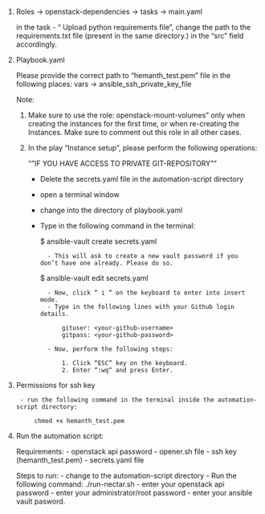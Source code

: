 
1. Roles -> openstack-dependencies -> tasks -> main.yaml
	
	in the task - “ Upload python requirements file”,
	change the path to the requirements.txt file (present in the same directory.) in the “src” field accordingly.

2. Playbook.yaml

	Please provide the correct path to “hemanth_test.pem” file in the following places:
		vars -> ansible_ssh_private_key_file
	
	Note:

	1. Make sure to use the role: openstack-mount-volumes” only when creating the instances for the first time, or when re-creating the 	             Instances. Make sure to comment out this role in all other cases.
	
	2. In the play “Instance setup”, please perform the following operations:

		“”IF YOU HAVE ACCESS TO PRIVATE GIT-REPOSITORY””
	
		- Delete the secrets.yaml file in the automation-script directory
		- open a terminal window
		- change into the directory of playbook.yaml
		- Type in the following command in the terminal:

			$ ansible-vault create secrets.yaml

			 	- This will ask to create a new vault password if you don’t have one already. Please do so.

			$ ansible-vault edit secrets.yaml

				- Now, click “ i “ on the keyboard to enter into insert mode.
				- Type in the following lines with your Github login details.
					
					gituser: <your-github-username>
					gitpass: <your-github-password>

				- Now, perform the following steps:

					1. Click “ESC” key on the keyboard.
					2. Enter “:wq“ and press Enter.
  
3. Permissions for ssh key

		- run the following command in the terminal inside the automation-script directory:

			chmod +x hemanth_test.pem

4.	Run the automation script:
		
	Requirements:
		- openstack api password
		- opener.sh file
		- ssh key (hemanth_test.pem)
		- secrets.yaml file

	Steps to run:
		- change to the automation-script directory
		- Run the following command:
			./run-nectar.sh
		- enter your openstack api password
		- enter your administrator/root password
		- enter your ansible vault pasword.
